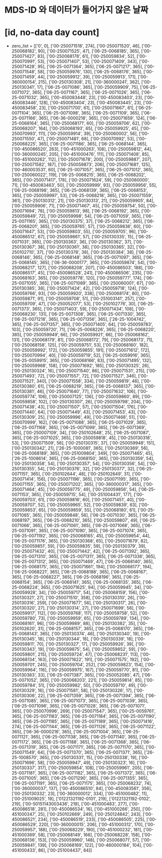 

# MDS-ID 와 데이터가 들어가지 않은 날짜 
# [id, no-data day count]
* zero_list = [['0', 0], ['00-250071518', 274], ['00-250071520', 46], ['00-250068182', 90], ['00-250071525', 47], ['06-25-0068185', 365], ['00-250071427', 83], ['00-250068178', 61], ['00-250059834', 52], ['00-250070991', 53], ['00-250071407', 53], ['00-250071409', 343], ['00-250071428', 95], ['06-25-0071364', 365], ['06-25-0071217', 365], ['00-250071548', 58], ['00-250059976', 130], ['06-25-0068176', 365], ['00-250071459', 44], ['00-250059912', 39], ['00-250059913', 171], ['00-360000154', 215], ['00-250130308', 21], ['00-360000241', 362], ['00-250130341', 17], ['06-25-0071086', 365], ['00-250059909', 75], ['06-25-0071072', 365], ['06-25-0071167', 365], ['06-25-0071026', 365], ['06-25-0071032', 365], ['00-450083448', 23], ['00-450083403', 23], ['00-450083446', 128], ['00-450083404', 23], ['00-450083445', 23], ['00-450083458', 23], ['00-250071700', 61], ['00-250071667', 61], ['06-25-0071104', 365], ['06-25-0071098', 365], ['06-25-0071109', 365], ['06-25-0071166', 365], ['06-36-0000218', 365], ['00-250071659', 124], ['06-25-0068164', 365], ['00-250068171', 60], ['00-250059706', 62], ['00-250068207', 164], ['00-250068193', 65], ['00-250059925', 45], ['00-250070993', 111], ['00-250059914', 39], ['00-250060002', 56], ['00-250071550', 47], ['00-250071481', 68], ['00-250070992', 53], ['00-250068225', 365], ['06-25-0071186', 365], ['06-25-0068144', 365], ['00-450086520', 263], ['00-451000263', 108], ['00-250059812', 44], ['00-360000245', 205], ['00-451000476', 111], ['00-250071408', 85], ['00-451000262', 112], ['00-250071678', 200], ['00-250059887', 207], ['00-250071582', 187], ['00-250059873', 206], ['00-250071681', 125], ['00-460003531', 60], ['06-25-0071057', 365], ['06-25-0071012', 365], ['00-250060022', 119], ['06-25-0068215', 365], ['06-25-0068202', 365], ['00-250071417', 178], ['00-250071624', 59], ['00-250060000', 71], ['00-450083463', 50], ['00-250059999', 93], ['00-250059956', 55], ['06-25-0068198', 365], ['06-25-0068139', 365], ['06-25-0068153', 365], ['00-250059997', 53], ['06-25-0068218', 365], ['00-250071559', 361], ['00-250130312', 21], ['00-250130313', 21], ['00-250059905', 84], ['00-250059906', 71], ['00-250071467', 45], ['00-250059754', 50], ['00-250071694', 78], ['00-250059813', 98], ['06-25-0068192', 365], ['00-250059849', 72], ['00-250059998', 54], ['06-25-0071059', 365], ['06-25-0071165', 365], ['00-250130375', 37], ['06-25-0068212', 365], ['06-25-0068201', 365], ['00-250059765', 57], ['00-250059836', 60], ['00-250071647', 53], ['00-250059803', 55], ['00-250059705', 96], ['00-450086512', 67], ['00-250059861', 57], ['00-250130335', 15], ['06-25-0071031', 365], ['00-250130363', 36], ['00-250130362', 37], ['00-250130367', 38], ['00-250130361', 38], ['00-250130365', 32], ['00-250102710', 37], ['00-250130378', 38], ['00-250130384', 38], ['06-25-0068146', 365], ['06-25-0068148', 365], ['06-25-0071097', 365], ['06-25-0068145', 365], ['06-36-0000177', 365], ['00-250059874', 54], ['00-250068217', 127], ['00-250068208', 207], ['00-450086503', 188], ['00-450086517', 45], ['00-450086528', 241], ['00-450086506', 235], ['00-250068163', 365], ['00-250059778', 120], ['00-250059777', 174], ['06-25-0071055', 365], ['06-25-0071089', 365], ['00-250060001', 67], ['00-250130385', 38], ['00-250071424', 42], ['00-250059718', 124], ['00-250059766', 93], ['00-250059920', 338], ['00-250068174', 80], ['00-250059871', 91], ['00-250059708', 51], ['00-251003141', 257], ['00-250059709', 47], ['00-250052077', 53], ['00-250102776', 30], ['06-25-0071373', 365], ['00-250071403', 59], ['00-250071434', 108], ['00-250068230', 131], ['06-25-0071308', 365], ['06-25-0071330', 365], ['06-25-0071218', 365], ['06-25-0071356', 365], ['26-25-1004742', 365], ['06-25-0071357', 365], ['00-250071405', 64], ['00-250059783', 103], ['00-250059720', 71], ['06-25-0068226', 365], ['06-25-0068220', 365], ['00-250059949', 66], ['00-250059921', 66], ['00-250068162', 131], ['00-250068179', 81], ['00-250068172', 79], ['00-250068173', 71], ['00-250068158', 125], ['00-250059751', 53], ['00-250068160', 182], ['00-250059992', 172], ['00-250059855', 191], ['00-250071612', 172], ['00-250070994', 40], ['00-250059719', 52], ['06-25-0059916', 365], ['06-25-0059915', 365], ['00-250068166', 83], ['00-250071495', 132], ['00-250059968', 158], ['00-250071692', 185], ['00-250130325', 26], ['00-250130324', 16], ['00-250071540', 86], ['00-250071531', 215], ['00-250071493', 72], ['00-250071557', 72], ['00-250071527', 346], ['00-250071521', 340], ['00-250071558', 334], ['00-250059819', 46], ['00-250130380', 61], ['06-25-0068219', 365], ['06-25-0068137', 365], ['00-250130381', 46], ['00-250071640', 77], ['00-250071632', 106], ['00-250059774', 106], ['00-250007125', 136], ['00-250059860', 89], ['00-250059858', 102], ['00-250130307', 26], ['00-250059798', 204], ['00-250071438', 43], ['00-250071507', 57], ['00-250071504', 176], ['00-250071440', 64], ['00-250071449', 43], ['00-250071453', 43], ['00-250130309', 25], ['00-250059996', 49], ['00-250071468', 51], ['00-250070999', 162], ['06-25-0071088', 365], ['06-25-0071029', 365], ['06-25-0071168', 365], ['06-25-0071099', 365], ['06-25-0071369', 365], ['00-250007109', 34], ['00-250102648', 25], ['06-25-0071087', 365], ['06-25-0071025', 365], ['00-250059818', 45], ['00-250130318', 53], ['00-250071509', 56], ['00-250130315', 37], ['00-250059948', 151], ['00-250130342', 21], ['26-25-1000081', 365], ['00-250130369', 56], ['06-25-0068189', 365], ['00-251009804', 349], ['00-250071465', 45], ['26-25-1008614', 365], ['06-25-0068150', 365], ['00-250130359', 54], ['00-250130358', 54], ['00-250130357', 54], ['00-250130356', 54], ['00-250130355', 54], ['00-250130376', 32], ['00-250130377', 32], ['06-25-0071151', 365], ['00-250102644', 48], ['00-250102649', 31], ['00-250071414', 156], ['00-250071196', 365], ['00-250071195', 365], ['00-250071155', 365], ['00-250071202', 365], ['00-360000317', 365], ['00-250071464', 45], ['00-250059775', 49], ['00-250059856', 54], ['06-25-0071153', 365], ['00-250059715', 54], ['00-251004431', 177], ['00-250059703', 61], ['00-250059816', 60], ['00-250071451', 40], ['00-250059707', 52], ['00-250059965', 52], ['00-250059839', 63], ['00-250059853', 65], ['00-250059859', 55], ['00-250068180', 61], ['00-25-0071065', 365], ['00-250059848', 56], ['06-25-0071030', 365], ['06-25-0068197', 365], ['06-25-0068210', 365], ['00-250059807', 49], ['06-25-0071066', 365], ['06-25-0071061', 365], ['06-25-0071068', 365], ['06-25-0071091', 365], ['06-25-0071090', 365], ['06-25-0071074', 365], ['06-25-0071192', 365], ['00-250068165', 45], ['00-250059954', 44], ['06-25-0071176', 365], ['00-250130368', 65], ['00-250071679', 82], ['00-250059851', 59], ['00-250059835', 59], ['00-250130379', 39], ['00-250071432', 40], ['00-250071442', 42], ['06-25-0071392', 365], ['06-25-0071310', 365], ['06-25-0071311', 365], ['06-25-0071336', 365], ['06-25-0071312', 365], ['00-250071469', 47], ['06-25-0068140', 365], ['06-25-0068175', 365], ['00-250071661', 194], ['00-250068177', 194], ['06-25-0068221', 365], ['06-25-0068188', 365], ['06-25-0068167', 365], ['06-25-0068227', 365], ['06-25-0068196', 365], ['06-25-0068154', 365], ['06-25-0068141', 365], ['06-25-0068135', 365], ['06-25-0068224', 365], ['00-250071625', 94], ['00-250059945', 34], ['00-250059928', 34], ['00-250059717', 54], ['00-250068159', 156], ['00-250130321', 27], ['00-250071510', 358], ['00-250130310', 26], ['00-250130316', 259], ['00-250071677', 56], ['00-250130317', 26], ['00-250130320', 27], ['00-250130314', 27], ['00-250071699', 58], ['00-250059917', 112], ['00-250059768', 117], ['00-250059758', 52], ['00-250059780', 73], ['00-250059959', 65], ['00-250059789', 134], ['00-250068161', 96], ['00-250059989', 88], ['00-250130382', 35], ['00-250102620', 31], ['06-25-0068157', 365], ['06-25-0068170', 365], ['06-25-0068143', 365], ['00-250130374', 46], ['00-250130340', 19], ['00-250130345', 18], ['00-250130344', 18], ['00-250130339', 18], ['00-250059811', 70], ['00-250130327', 17], ['00-250059926', 39], ['00-250130343', 19], ['00-250059875', 54], ['00-250059852', 59], ['00-250059801', 215], ['00-250059724', 47], ['00-250068231', 113], ['00-250068134', 163], ['00-250071622', 191], ['00-250071575', 192], ['00-250059701', 245], ['00-250059704', 252], ['00-250059823', 154], ['00-250059964', 116], ['00-250059975', 167], ['00-250059770', 81], ['00-250130383', 33], ['06-25-0071387', 365], ['00-250052085', 47], ['06-25-0071052', 365], ['00-250068203', 221], ['00-250059814', 85], ['00-250059784', 51], ['00-250059982', 50], ['00-250059710', 49], ['00-250130329', 16], ['00-250071581', 58], ['00-250130326', 17], ['00-250130306', 22], ['06-25-0071359', 365], ['06-25-0071394', 365], ['06-25-0071085', 365], ['06-25-0071073', 365], ['06-25-0071039', 365], ['06-25-0071096', 365], ['06-25-0071028', 365], ['06-25-0071071', 365], ['00-250070996', 269], ['00-250071547', 365], ['00-25-0059761', 365], ['06-25-0071183', 365], ['06-25-0071184', 365], ['06-25-0071190', 365], ['06-25-0071185', 365], ['06-25-0071189', 365], ['00-250071416', 274], ['06-25-0071144', 365], ['06-25-0071126', 365], ['06-25-0071122', 365], ['06-36-0000216', 365], ['06-25-0071004', 365], ['06-25-0071121', 365], ['06-25-0071138', 365], ['06-25-0071140', 365], ['06-25-0071172', 365], ['06-25-0071188', 365], ['06-25-0071368', 365], ['06-25-0071319', 365], ['06-25-0071171', 365], ['06-25-0071170', 365], ['00-250071549', 64], ['06-25-0071370', 365], ['06-25-0071371', 365], ['26-25-1008570', 365], ['00-250130331', 15], ['00-250130338', 19], ['00-250071696', 58], ['00-250059947', 49], ['00-250130323', 16], ['00-250130337', 317], ['00-250059854', 108], ['00-250059961', 205], ['06-25-0071181', 365], ['06-25-0071182', 365], ['06-25-0071372', 365], ['06-25-0071005', 365], ['06-25-0071290', 365], ['06-25-0071355', 365], ['06-25-0071191', 365], ['06-25-0071175', 365], ['00-250068232', 74], ['00-360000037', 137], ['00-450086510', 84], ['00-450083561', 356], ['00-250130332', 23], ['00-360000012', 334], ['00-451000482', 11], ['00-251009025', 19], ['01221321192-0101', 219], ['01221321192-0102', 219], ['00-50151143003436', 219], ['00-451000483', 277], ['00-450086518', 281], ['00-450086534', 16], ['00-451000266', 250], ['00-451000347', 25], ['00-250102669', 249], ['00-250124842', 243], ['00-450086521', 234], ['00-450086519', 233], ['00-450086505', 225], ['00-450086529', 220], ['00-360000015', 206], ['00-451000312', 170], ['00-250059957', 188], ['00-250068229', 190], ['00-451000232', 181], ['00-451000369', 58], ['00-250068149', 166], ['00-250068228', 158], ['00-250068136', 153], ['00-250059960', 148], ['00-250068071', 57], ['00-250059841', 139], ['00-250068169', 122], ['00-460000184', 104], ['00-451000433', 86], ['00-251004437', 64]]
